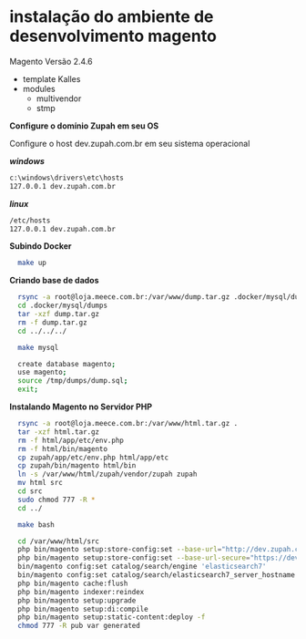 # instalação do ambiente de desenvolvimento magento

Magento Versão 2.4.6

- template Kalles
- modules
    - multivendor
    - stmp

**Configure o domínio Zupah em seu OS**

Configure o host dev.zupah.com.br em seu sistema operacional


***windows***
  ```sh
c:\windows\drivers\etc\hosts
127.0.0.1 dev.zupah.com.br
  ```

***linux***
  ```sh
/etc/hosts
127.0.0.1 dev.zupah.com.br
  ```

**Subindo Docker**
  ```sh
    make up
  ```

**Criando base de dados**
  ```sh
    rsync -a root@loja.meece.com.br:/var/www/dump.tar.gz .docker/mysql/dumps
    cd .docker/mysql/dumps
    tar -xzf dump.tar.gz
    rm -f dump.tar.gz
    cd ../../../
  ```

  ```sh
    make mysql
  ```

  ```sh
    create database magento;
    use magento;
    source /tmp/dumps/dump.sql;
    exit;
  ```

**Instalando Magento no Servidor PHP**
  ```sh
    rsync -a root@loja.meece.com.br:/var/www/html.tar.gz .
    tar -xzf html.tar.gz
    rm -f html/app/etc/env.php
    rm -f html/bin/magento
    cp zupah/app/etc/env.php html/app/etc
    cp zupah/bin/magento html/bin
    ln -s /var/www/html/zupah/vendor/zupah zupah
    mv html src
    cd src
    sudo chmod 777 -R *
    cd ../
  ```

  ```sh
    make bash
  ```

  ```sh
    cd /var/www/html/src
    php bin/magento setup:store-config:set --base-url="http://dev.zupah.com.br/"
    php bin/magento setup:store-config:set --base-url-secure="https://dev.zupah.com.br/"
    bin/magento config:set catalog/search/engine 'elasticsearch7'
    bin/magento config:set catalog/search/elasticsearch7_server_hostname 'zupah-elasticsearch'
    php bin/magento cache:flush
    php bin/magento indexer:reindex
    php bin/magento setup:upgrade
    php bin/magento setup:di:compile
    php bin/magento setup:static-content:deploy -f
    chmod 777 -R pub var generated
  ```